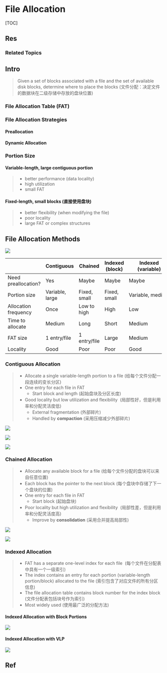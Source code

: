 # File Allocation

[TOC]



## Res
### Related Topics



## Intro
> Given a set of blocks associated with a file and the set of available disk blocks, determine where to place the blocks (文件分配：决定文件的数据块在二级存储中存放的盘块位置)

### File Allocation Table (FAT)



### File Allocation Strategies
#### Preallocation


#### Dynamic Allocation


### Portion Size
#### Variable-length, large contiguous portion

> - better performance (data locality)
> - high utilization
> - small FAT



#### Fixed-length, small blocks (直接使用盘块)

> - better flexibility (when modifying the file)
> - poor locality
> - large FAT or complex structures



## File Allocation Methods
![](../../../../../../../../../Assets/Pics/Screenshot%202023-06-01%20at%203.52.51%20PM.png)

| | Contiguous | Chained | Indexed (block) | Indexed (variable) |
|---|---|---|---|---|   
| Need preallocation? | Yes | Maybe | Maybe | Maybe |
| Portion size | Variable, large | Fixed, small | Fixed, small | Variable, medium |
| Allocation frequency | Once | Low to high | High | Low |
| Time to allocate | Medium | Long | Short | Medium |
| FAT size | 1 entry/file | 1 entry/file | Large | Medium|
| Locality | Good | Poor | Poor | Good |


### Contiguous Allocation
> - Allocate a single variable-length portion to a file (给每个文件分配一段连续的变长分区)
> - One entry for each file in FAT
> 	- Start block and length (起始盘块及分区长度)
> - Good locality but low utilization and flexibility  (局部性好，但是利用率和分配灵活度低)
> 	- External fragmentation (外部碎片)
> 	- Handled by **compaction** (采用压缩减少外部碎片)

![](../../../../../../../../Assets/Pics/Screenshot%202023-06-19%20at%202.13.46%20PM.png)

![](../../../../../../../../Assets/Pics/Screenshot%202023-06-19%20at%202.13.59%20PM.png)

![](../../../../../../../../Assets/Pics/Screenshot%202023-06-19%20at%202.14.29%20PM.png)


### Chained Allocation
> - Allocate any available block for a file (给每个文件分配的盘块可以来自任意位置)
> - Each block has the pointer to the next block (每个盘块中存储了下一个盘块的位置)
> - One entry for each file in FAT
> 	- Start block (起始盘块)
> - Poor locality but high utilization and flexibility  (局部性差，但是利用率和分配灵活度高)
> 	- Improve by **consolidation** (采用合并提高局部性)

![](../../../../../../../../Assets/Pics/Screenshot%202023-06-19%20at%202.12.22%20PM.png)

![](../../../../../../../../Assets/Pics/Screenshot%202023-06-19%20at%202.12.41%20PM.png)


### Indexed Allocation
> - FAT has a separate one-level index for each file  (每个文件在分配表中具有一个一级索引)
> - The index contains an entry for each portion (variable-length portion/block) allocated to the file (索引包含了对应文件的所有分区信息)
> - The file allocation table contains block number for the index block (文件分配表包括块号作为索引)
> - Most widely used (使用最广泛的分配方法)

#### Indexed Allocation with Block Portions
![](../../../../../../../../Assets/Pics/Screenshot%202023-06-19%20at%202.17.23%20PM.png)


#### Indexed Allocation with VLP
![](../../../../../../../../Assets/Pics/Screenshot%202023-06-19%20at%202.18.56%20PM.png)



## Ref

